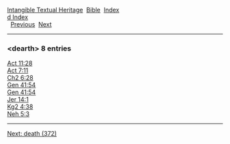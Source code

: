 [Intangible Textual Heritage](../../index)  [Bible](../index) 
[Index](index)   
[d Index](_d_)  
  [Previous](c02885)  [Next](c02887) 

------------------------------------------------------------------------

### &lt;dearth&gt; 8 entries

[Act 11:28](../kjv/act011.htm#028)  
[Act 7:11](../kjv/act007.htm#011)  
[Ch2 6:28](../kjv/ch2006.htm#028)  
[Gen 41:54](../kjv/gen041.htm#054)  
[Gen 41:54](../kjv/gen041.htm#054)  
[Jer 14:1](../kjv/jer014.htm#001)  
[Kg2 4:38](../kjv/kg2004.htm#038)  
[Neh 5:3](../kjv/neh005.htm#003)  

------------------------------------------------------------------------

[Next: death (372)](c02887)
